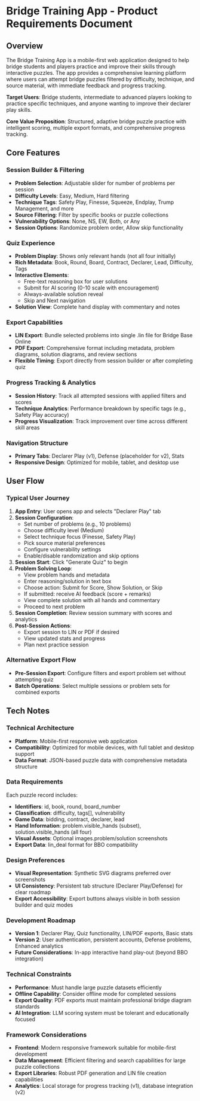 # Bridge Training App - Product Requirements Document

## Overview

The Bridge Training App is a mobile-first web application designed to help bridge students and players practice and improve their skills through interactive puzzles. The app provides a comprehensive learning platform where users can attempt bridge puzzles filtered by difficulty, technique, and source material, with immediate feedback and progress tracking.

**Target Users**: Bridge students, intermediate to advanced players looking to practice specific techniques, and anyone wanting to improve their declarer play skills.

**Core Value Proposition**: Structured, adaptive bridge puzzle practice with intelligent scoring, multiple export formats, and comprehensive progress tracking.

## Core Features

### Session Builder & Filtering
- **Problem Selection**: Adjustable slider for number of problems per session
- **Difficulty Levels**: Easy, Medium, Hard filtering
- **Technique Tags**: Safety Play, Finesse, Squeeze, Endplay, Trump Management, and more
- **Source Filtering**: Filter by specific books or puzzle collections
- **Vulnerability Options**: None, NS, EW, Both, or Any
- **Session Options**: Randomize problem order, Allow skip functionality

### Quiz Experience
- **Problem Display**: Shows only relevant hands (not all four initially)
- **Rich Metadata**: Book, Round, Board, Contract, Declarer, Lead, Difficulty, Tags
- **Interactive Elements**: 
  - Free-text reasoning box for user solutions
  - Submit for AI scoring (0-10 scale with encouragement)
  - Always-available solution reveal
  - Skip and Next navigation
- **Solution View**: Complete hand display with commentary and notes

### Export Capabilities
- **LIN Export**: Bundle selected problems into single .lin file for Bridge Base Online
- **PDF Export**: Comprehensive format including metadata, problem diagrams, solution diagrams, and review sections
- **Flexible Timing**: Export directly from session builder or after completing quiz

### Progress Tracking & Analytics
- **Session History**: Track all attempted sessions with applied filters and scores
- **Technique Analytics**: Performance breakdown by specific tags (e.g., Safety Play accuracy)
- **Progress Visualization**: Track improvement over time across different skill areas

### Navigation Structure
- **Primary Tabs**: Declarer Play (v1), Defense (placeholder for v2), Stats
- **Responsive Design**: Optimized for mobile, tablet, and desktop use

## User Flow

### Typical User Journey

1. **App Entry**: User opens app and selects "Declarer Play" tab
2. **Session Configuration**: 
   - Set number of problems (e.g., 10 problems)
   - Choose difficulty level (Medium)
   - Select technique focus (Finesse, Safety Play)
   - Pick source material preferences
   - Configure vulnerability settings
   - Enable/disable randomization and skip options
3. **Session Start**: Click "Generate Quiz" to begin
4. **Problem Solving Loop**:
   - View problem hands and metadata
   - Enter reasoning/solution in text box
   - Choose action: Submit for Score, Show Solution, or Skip
   - If submitted: receive AI feedback (score + remarks)
   - View complete solution with all hands and commentary
   - Proceed to next problem
5. **Session Completion**: Review session summary with scores and analytics
6. **Post-Session Actions**:
   - Export session to LIN or PDF if desired
   - View updated stats and progress
   - Plan next practice session

### Alternative Export Flow
- **Pre-Session Export**: Configure filters and export problem set without attempting quiz
- **Batch Operations**: Select multiple sessions or problem sets for combined exports

## Tech Notes

### Technical Architecture
- **Platform**: Mobile-first responsive web application
- **Compatibility**: Optimized for mobile devices, with full tablet and desktop support
- **Data Format**: JSON-based puzzle data with comprehensive metadata structure

### Data Requirements
Each puzzle record includes:
- **Identifiers**: id, book, round, board_number
- **Classification**: difficulty, tags[], vulnerability
- **Game Data**: bidding, contract, declarer, lead
- **Hand Information**: problem.visible_hands (subset), solution.visible_hands (all four)
- **Visual Assets**: Optional images.problem/solution screenshots
- **Export Data**: lin_deal format for BBO compatibility

### Design Preferences
- **Visual Representation**: Synthetic SVG diagrams preferred over screenshots
- **UI Consistency**: Persistent tab structure (Declarer Play/Defense) for clear roadmap
- **Export Accessibility**: Export buttons always visible in both session builder and quiz modes

### Development Roadmap
- **Version 1**: Declarer Play, Quiz functionality, LIN/PDF exports, Basic stats
- **Version 2**: User authentication, persistent accounts, Defense problems, Enhanced analytics
- **Future Considerations**: In-app interactive hand play-out (beyond BBO integration)

### Technical Constraints
- **Performance**: Must handle large puzzle datasets efficiently
- **Offline Capability**: Consider offline mode for completed sessions
- **Export Quality**: PDF exports must maintain professional bridge diagram standards
- **AI Integration**: LLM scoring system must be tolerant and educationally focused

### Framework Considerations
- **Frontend**: Modern responsive framework suitable for mobile-first development
- **Data Management**: Efficient filtering and search capabilities for large puzzle collections
- **Export Libraries**: Robust PDF generation and LIN file creation capabilities
- **Analytics**: Local storage for progress tracking (v1), database integration (v2)